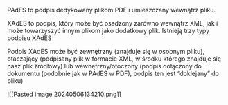 PAdES to podpis dedykowany plikom PDF i umieszczany wewnątrz pliku. 

XAdES to podpis, który może być osadzony zarówno wewnątrz XML, jak i może towarzyszyć innym plikom jako dodatkowy plik. Istnieją trzy typy podpisu XAdES

Podpis XAdES może być zewnętrzny (znajduje się w osobnym pliku), otaczający (podpisany plik w formacie XML, w środku którego znajduje się nasz plik źródłowy) lub wewnętrzny/otoczony (podpis dołączony do dokumentu (podobnie jak w PAdES w PDF), podpis ten jest “doklejany” do pliku)

![[Pasted image 20240506134210.png]]